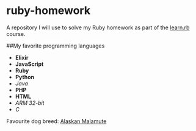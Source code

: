 # ruby-homework
A repository I will use to solve my Ruby homework as part of the [learn.rb](https://github.com/monorkin/learn.rb) course.

##My favorite programming languages
- **Elixir**
- **JavaScript**
- **Ruby**
- **Python**
- _Java_
- **PHP**
- **HTML**
- _ARM 32-bit_
- _C_

Favourite dog breed:
[Alaskan Malamute](https://cdn2-www.dogtime.com/assets/uploads/2011/01/file_22908_alaskan-malamute-460x290.jpg)